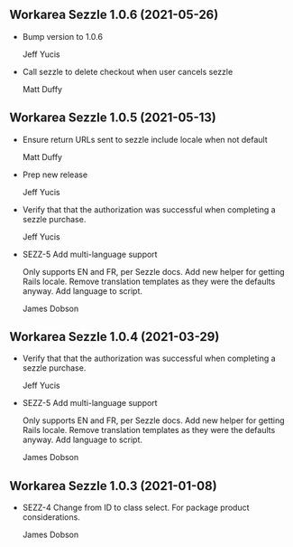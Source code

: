 Workarea Sezzle 1.0.6 (2021-05-26)
--------------------------------------------------------------------------------

*   Bump version to 1.0.6


    Jeff Yucis

*   Call sezzle to delete checkout when user cancels sezzle


    Matt Duffy



Workarea Sezzle 1.0.5 (2021-05-13)
--------------------------------------------------------------------------------

*   Ensure return URLs sent to sezzle include locale when not default


    Matt Duffy

*   Prep new release


    Jeff Yucis

*   Verify that that the authorization was successful when completing a sezzle purchase.


    Jeff Yucis

*   SEZZ-5  Add multi-language support

    Only supports EN and FR, per Sezzle docs.
    Add new helper for getting Rails locale.
    Remove translation templates as they were the defaults anyway.
    Add language to script.

    James Dobson



Workarea Sezzle 1.0.4 (2021-03-29)
--------------------------------------------------------------------------------

*   Verify that that the authorization was successful when completing a sezzle purchase.

    Jeff Yucis

*   SEZZ-5  Add multi-language support

    Only supports EN and FR, per Sezzle docs.
    Add new helper for getting Rails locale.
    Remove translation templates as they were the defaults anyway.
    Add language to script.

    James Dobson



Workarea Sezzle 1.0.3 (2021-01-08)
--------------------------------------------------------------------------------

*   SEZZ-4  Change from ID to class select. For package product considerations.


    James Dobson



